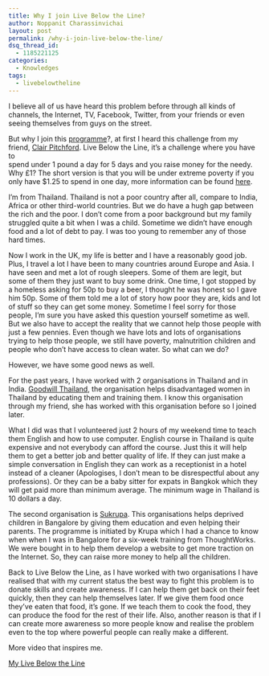```yaml
---
title: Why I join Live Below the Line?
author: Noppanit Charassinvichai
layout: post
permalink: /why-i-join-live-below-the-line/
dsq_thread_id:
  - 1185221125
categories:
  - Knowledges
tags:
  - livebelowtheline
---
```

I believe all of us have heard this problem before through all kinds of channels, the Internet, TV, Facebook, Twitter, from your friends or even seeing themselves from guys on the street. 

But why I join this <a href="https://www.livebelowtheline.com" title="live below the line" target="_blank">programme</a>?, at first I heard this challenge from my friend, <a href="https://twitter.com/CEPitchford" title="Clair Pitchford" target="_blank">Clair Pitchford</a>. Live Below the Line, it&#8217;s a challenge where you have to  
spend under 1 pound a day for 5 days and you raise money for the needy. Why £1? The short version is that you will be under extreme poverty if you only have $1.25 to spend in one day, more information can be found <a href="https://www.livebelowtheline.com/uk-why-1" title="why £1" target="_blank">here</a>.

I&#8217;m from Thailand. Thailand is not a poor country after all, compare to India, Africa or other third-world countries. But we do have a hugh gap between the rich and the poor. I don&#8217;t come from a poor background but my family struggled quite a bit when I was a child. Sometime we didn&#8217;t have enough food and a lot of debt to pay. I was too young to remember any of those hard times.

Now I work in the UK, my life is better and I have a reasonably good job. Plus, I travel a lot I have been to many countries around Europe and Asia. I have seen and met a lot of rough sleepers. Some of them are legit, but some of them they just want to buy some drink. One time, I got stopped by a homeless asking for 50p to buy a beer, I thought he was honest so I gave him 50p. Some of them told me a lot of story how poor they are, kids and lot of stuff so they can get some money. Sometime I feel sorry for those people, I&#8217;m sure you have asked this question yourself sometime as well. But we also have to accept the reality that we cannot help those people with just a few pennies. Even though we have lots and lots of organisations trying to help those people, we still have poverty, malnutrition children and people who don&#8217;t have access to clean water. So what can we do?

However, we have some good news as well.

For the past years, I have worked with 2 organisations in Thailand and in India. [Goodwill Thailand][1], the organisation helps disadvantaged women in Thailand by educating them and training them. I know this organisation through my friend, she has worked with this organisation before so I joined later.

What I did was that I volunteered just 2 hours of my weekend time to teach them English and how to use computer. English course in Thailand is quite expensive and not everybody can afford the course. Just this it will help them to get a better job and better quality of life. If they can just make a simple conversation in English they can work as a receptionist in a hotel instead of a cleaner (Apologises, I don&#8217;t mean to be disrespectful about any professions). Or they can be a baby sitter for expats in Bangkok which they will get paid more than minimum average. The minimum wage in Thailand is 10 dollars a day. 

The second organisation is [Sukrupa][2]. This organisations helps deprived children in Bangalore by giving them education and even helping their parents. The programme is initiated by Krupa which I had a chance to know when when I was in Bangalore for a six-week training from ThoughtWorks. We were bought in to help them develop a website to get more traction on the Internet. So, they can raise more money to help all the children. 

Back to Live Below the Line, as I have worked with two organisations I have realised that with my current status the best way to fight this problem is to donate skills and create awareness. If I can help them get back on their feet quickly, then they can help themselves later. If we give them food once they&#8217;ve eaten that food, it&#8217;s gone. If we teach them to cook the food, they can produce the food for the rest of their life. Also, another reason is that if I can create more awareness so more people know and realise the problem even to the top where powerful people can really make a different. 

More video that inspires me.

[My Live Below the Line][3]

 [1]: http://goodwillthailand.org/ "Goodwill Thailand"
 [2]: http://www.sukrupa.org "Sukrupa"
 [3]: https://www.livebelowtheline.com/me/noppanit "noppanit"
